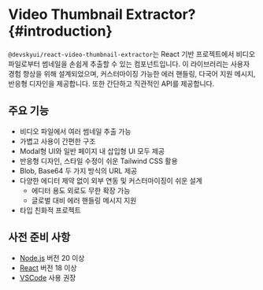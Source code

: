 # Video Thumbnail Extractor? {#introduction}

`@devskyui/react-video-thumbnail-extractor`는 React 기반 프로젝트에서 비디오 파일로부터 썸네일을 손쉽게 추출할 수 있는 컴포넌트입니다. 이 라이브러리는 사용자 경험 향상을 위해 설계되었으며, 커스터마이징 가능한 에러 핸들링, 다국어 지원 메시지, 반응형 디자인을 제공합니다. 또한 간단하고 직관적인 API를 제공합니다.

## 주요 기능

- 비디오 파일에서 여러 썸네일 추출 가능
- 가볍고 사용이 간편한 구조
- Modal형 UI와 일반 페이지 내 삽입형 UI 모두 제공
- 반응형 디자인, 스타일 수정이 쉬운 Tailwind CSS 활용
- Blob, Base64 두 가지 방식의 URL 제공
- 다양한 에디터 제약 없이 외부 연동 및 커스터마이징이 쉬운 설계
   - 에디터 용도 외로도 무한 확장 가능
   - 글로벌 대비 에러 핸들링 메시지 지원
- 타입 친화적 프로젝트

## 사전 준비 사항

- [Node.js](https://nodejs.org/) 버전 20 이상
- [React](https://ko.react.dev/) 버전 18 이상
- [VSCode](https://code.visualstudio.com/) 사용 권장
